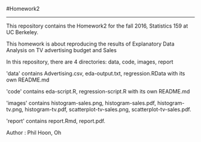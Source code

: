 #Homework2
***

This repository contains the Homework2 for the fall 2016, Statistics 159 at UC Berkeley.

This homework is about reproducing the results of Explanatory Data Analysis on TV advertising budget and Sales

In this repository, there are 4 directories: data, code, images, report

'data' contains Advertising.csv, eda-output.txt, regression.RData with its own README.md

'code' contains eda-script.R, regression-script.R with its own README.md

'images' contains histogram-sales.png, histogram-sales.pdf, histogram-tv.png, histogram-tv.pdf, scatterplot-tv-sales.png, scatterplot-tv-sales.pdf.

'report' contains report.Rmd, report.pdf.

Author : Phil Hoon, Oh